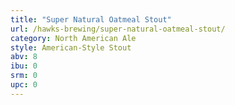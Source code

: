```yaml
---
title: "Super Natural Oatmeal Stout"
url: /hawks-brewing/super-natural-oatmeal-stout/
category: North American Ale
style: American-Style Stout
abv: 8
ibu: 0
srm: 0
upc: 0
---
```


